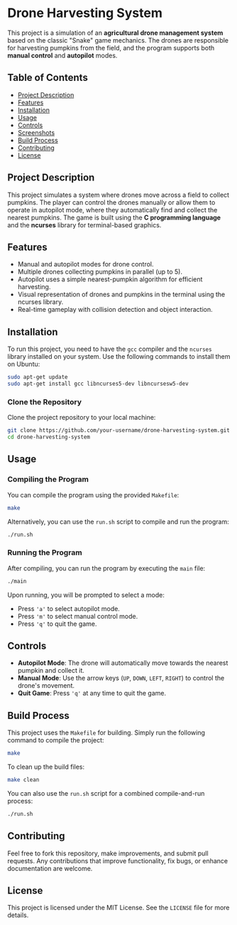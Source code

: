 # Drone Harvesting System

This project is a simulation of an **agricultural drone management system** based on the classic "Snake" game mechanics. The drones are responsible for harvesting pumpkins from the field, and the program supports both **manual control** and **autopilot** modes.

## Table of Contents
- [Project Description](#project-description)
- [Features](#features)
- [Installation](#installation)
- [Usage](#usage)
- [Controls](#controls)
- [Screenshots](#screenshots)
- [Build Process](#build-process)
- [Contributing](#contributing)
- [License](#license)

## Project Description
This project simulates a system where drones move across a field to collect pumpkins. The player can control the drones manually or allow them to operate in autopilot mode, where they automatically find and collect the nearest pumpkins. The game is built using the **C programming language** and the **ncurses** library for terminal-based graphics.

## Features
- Manual and autopilot modes for drone control.
- Multiple drones collecting pumpkins in parallel (up to 5).
- Autopilot uses a simple nearest-pumpkin algorithm for efficient harvesting.
- Visual representation of drones and pumpkins in the terminal using the ncurses library.
- Real-time gameplay with collision detection and object interaction.

## Installation
To run this project, you need to have the `gcc` compiler and the `ncurses` library installed on your system. Use the following commands to install them on Ubuntu:

```bash
sudo apt-get update
sudo apt-get install gcc libncurses5-dev libncursesw5-dev
```

### Clone the Repository
Clone the project repository to your local machine:

```bash
git clone https://github.com/your-username/drone-harvesting-system.git
cd drone-harvesting-system
```

## Usage

### Compiling the Program

You can compile the program using the provided `Makefile`:

```bash
make
```

Alternatively, you can use the `run.sh` script to compile and run the program:

```bash
./run.sh
```

### Running the Program
After compiling, you can run the program by executing the `main` file:

```bash
./main
```

Upon running, you will be prompted to select a mode:
- Press `'a'` to select autopilot mode.
- Press `'m'` to select manual control mode.
- Press `'q'` to quit the game.

## Controls

- **Autopilot Mode**: The drone will automatically move towards the nearest pumpkin and collect it.
- **Manual Mode**: Use the arrow keys (`UP`, `DOWN`, `LEFT`, `RIGHT`) to control the drone's movement.
- **Quit Game**: Press `'q'` at any time to quit the game.

## Build Process

This project uses the `Makefile` for building. Simply run the following command to compile the project:

```bash
make
```

To clean up the build files:

```bash
make clean
```

You can also use the `run.sh` script for a combined compile-and-run process:

```bash
./run.sh
```

## Contributing
Feel free to fork this repository, make improvements, and submit pull requests. Any contributions that improve functionality, fix bugs, or enhance documentation are welcome.

## License
This project is licensed under the MIT License. See the `LICENSE` file for more details.
